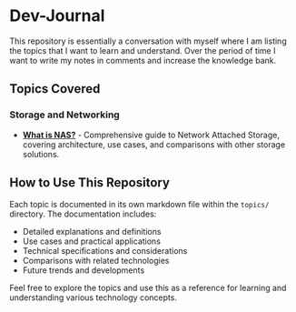 # Dev-Journal
This repository is essentially a conversation with myself where I am listing the topics that I want to learn and understand. Over the period of time I want to write my notes in comments and increase the knowledge bank.

## Topics Covered

### Storage and Networking
- **[What is NAS?](./topics/NAS.md)** - Comprehensive guide to Network Attached Storage, covering architecture, use cases, and comparisons with other storage solutions.

## How to Use This Repository

Each topic is documented in its own markdown file within the `topics/` directory. The documentation includes:
- Detailed explanations and definitions
- Use cases and practical applications
- Technical specifications and considerations
- Comparisons with related technologies
- Future trends and developments

Feel free to explore the topics and use this as a reference for learning and understanding various technology concepts.
